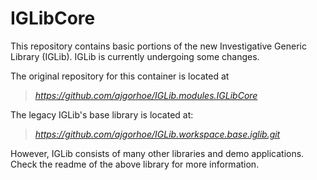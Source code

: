 # IGLibCore

This repository contains basic portions of the new Investigative Generic Library (IGLib). IGLib is currently undergoing some changes.

The original repository for this container is located at

> *https://github.com/ajgorhoe/IGLib.modules.IGLibCore*

The legacy IGLib's base library is located at:

> *https://github.com/ajgorhoe/IGLib.workspace.base.iglib.git*

However, IGLib consists of many other libraries and demo applications. Check the readme of the above library for more information.
